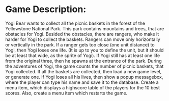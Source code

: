 # Game Description:

Yogi Bear wants to collect all the picnic baskets in the forest of the Yellowstone National Park. This park contains mountains and trees, that are obstacles for Yogi. 
Besided the obstacles, there are rangers, who make it harder for Yogi to collect the baskets. Rangers can move only horizontally or vertically in the park. 
If a ranger gets too close (one unit distance) to Yogi, then Yogi loses one life. (It is up to you to define the unit, but it should be at least that wide, as the sprite of Yogi).
If Yogi still has at least one life from the original three, then he spawns at the entrance of the park.
During the adventures of Yogi, the game counts the number of picnic baskets, that Yogi collected.
If all the baskets are collected, then load a new game level, or generate one. 
If Yogi loses all his lives, then show a popup messagebox, where the player can type his name and save it to the database.
Create a menu item, which displays a highscore table of the players for the 10 best scores. Also, create a menu item which restarts the game.
